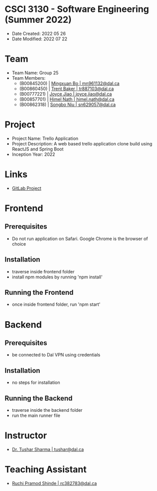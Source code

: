 # CSCI 3130 - Software Engineering (Summer 2022)

- Date Created: 2022 05 26
- Date Modified: 2022 07 22

# Team

- Team Name: Group 25
- Team Members:
  - (B00845200) | [Mingxuan Bo | mn961132@dal.ca](mn961132@dal.ca)
  - (B00860450) | [Trent Baker | tr887103@dal.ca](tr887103@dal.ca)
  - (B00777221) | [Joyce Jiao | joyce.jiao@dal.ca](joyce.jiao@dal.ca)
  - (B00857701) | [Himel Nath | himel.nath@dal.ca](himel.nath@dal.ca)
  - (B00862318) | [Songbo Niu | sn629057@dal.ca](sn629057@dal.ca)
  

# Project

- Project Name: Trello Application
- Project Description: A web based trello application clone build using ReactJS and Spring Boot
- Inception Year: 2022

# Links

- [GitLab Project](https://git.cs.dal.ca/courses/2022-summer/csci-3130/projects/group25)

# Frontend

## Prerequisites

- Do not run application on Safari. Google Chrome is the browser of choice 

## Installation

- traverse inside frontend folder
- install npm modules by running 'npm install'

## Running the Frontend

- once inside frontend folder, run 'npm start'

# Backend

## Prerequisites

- be connected to Dal VPN using credentials

## Installation

- no steps for installation

## Running the Backend

- traverse inside the backend folder
- run the main runner file

# Instructor

- [Dr. Tushar Sharma | tushar@dal.ca](tushar@dal.ca)

# Teaching Assistant

- [Ruchi Pramod Shinde | rc382783@dal.ca](rc382783@dal.ca)
